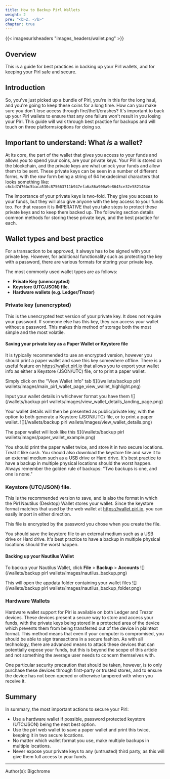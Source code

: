 ```yaml
---
title: How to Backup Pirl Wallets
weight: 2
pre: "<b>2. </b>"
chapter: true
---
```

{{< imagesurlsheaders "images_headers/wallet.png"  >}}


## Overview
This is a guide for best practices in backing up your Pirl wallets, and for keeping your Pirl safe and secure. 

## Introduction
So, you've just picked up a bundle of Pirl, you're in this for the long haul, and you're going to keep these coins for a long time. How can you make sure you don't lose access through fire/theft/crashes?
It's important to back up your Pirl wallets to ensure that any one failure won't result in you losing your Pirl. This guide will walk through best practice for backups and will touch on three platforms/options for doing so.

## Important to understand: What *is* a wallet?
At its core, the part of the wallet that gives you access to your funds and allows you to spend your coins, are your private keys. Your Pirl is stored on the blockchain, and the private keys are what unlock your funds and allow them to be sent. These private keys can be seen in a number of different forms, with the *raw* form being a string of 64 hexadecimal characters that looks something like:
```c6cbd7d76bc5baca530c875663711b947efa6a86a900a9e8645ce32e5821484e```

The importance of your private keys is two-fold. They give you access to your funds, but they will also give anyone with the key access to your funds too. For that reason it is IMPERATIVE that you take steps to protect these private keys and to keep them backed up.
The following section details common methods for storing these private keys, and the best practice for each.

## Wallet types and best practice
For a transaction to be approved, it always has to be signed with your private key. However, for additional functionality such as protecting the key with a password, there are various formats for storing your private key.

The most commonly used wallet types are as follows:

 * **Private Key (unencrypted)**
 * **Keystore (UTC/JSON) file.**
 * **Hardware wallets (e.g. Ledger/Trezor)**

### Private key (unencrypted)
This is the unencrypted text version of your private key. It does not require your password.
If someone else has this key, they can access your wallet without a password.
This makes this method of storage both the most simple and the most volatile.

#### Saving your private key as a Paper Wallet or Keystore file
It is typically recommended to use an encrypted version, however you should print a paper wallet and save this key somewhere offline.
There is a useful feature on https://wallet.pirl.io that allows you to export your wallet info as either a Keystore (JSON/UTC) file, or to print a paper wallet. 

Simply click on the "View Wallet Info" tab
![](/wallets/backup pirl wallets/images/main_pirl_wallet_page_view_wallet_highlight.png)

Input your wallet details in whichever format you have them 
![](/wallets/backup pirl wallets/images/view_wallet_details_landing_page.png)


Your wallet details will then be presented as public/private key, with the option to both generate a Keystore (JSON/UTC) file, or to print a paper wallet. 
![](/wallets/backup pirl wallets/images/view_wallet_details.png)

The paper wallet will look like this
![](/wallets/backup pirl wallets/images/paper_wallet_example.png)

You should print the paper wallet twice, and store it in two secure locations. Treat it like cash.
You should also download the keystore file and save it to an external medium such as a USB drive or Hard drive. It's best practice to have a backup in multiple physical locations should the worst happen.
Always remember the golden rule of backups: "Two backups is one, and one is none."

### Keystore (UTC/JSON) file.
This is the recommended version to save, and is also the format in which the Pirl Nautilus (Desktop) Wallet stores your wallet.
Since the keystore format matches that used by the web wallet at https://wallet.pirl.io, you can easily import in either direction.

This file is encrypted by the password you chose when you create the file. 

You should save the keystore file to an external medium such as a USB drive or Hard drive. It's best practice to have a backup in multiple physical locations should the worst happen.

#### Backing up your Nautilus Wallet

To backup your Nautilus Wallet, click **File** > **Backup** > **Accounts**
![](/wallets/backup pirl wallets/images/nautilus_backup.png)


This will open the appdata folder containing your wallet files
![](/wallets/backup pirl wallets/images/nautilus_backup_folder.png)


### Hardware Wallets
Hardware wallet support for Pirl is available on both Ledger and Trezor devices.
These devices present a secure way to store and access your funds, with the private keys being stored in a protected area of the device which prevents them from being transferred out of the device in plaintext format.
This method means that even if your computer is compromised, you should be able to sign transactions in a secure fashion.
As with all technology, there are advanced means to attack these devices that can potentially expose your funds, but this is beyond the scope of this article and not something the average user needs to concern themselves with.

One particular security precaution that should be taken, however, is to only purchase these devices through first-party or trusted stores, and to ensure the device has not been opened or otherwise tampered with when you receive it.
 
 
## Summary
In summary, the most important actions to secure your Pirl:

 * Use a hardware wallet if possible, password protected keystore (UTC/JSON) being the next best option.
 * Use the pirl web wallet to save a paper wallet and print this twice, keeping it in two secure locations. 
 * No matter which wallet format you use, make multiple backups in multiple locations.
 * Never expose your private keys to any (untrusted) third party, as this will give them full access to your funds.


---
Author(s):
Bigchrome
